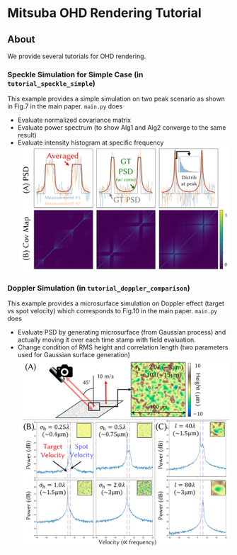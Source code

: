 # Mitsuba OHD Rendering Tutorial

## About
We provide several tutorials for OHD rendering.

### Speckle Simulation for Simple Case (in `tutorial_speckle_simple`)
This example provides a simple simulation on two peak scenario as shown in Fig.7 in the main paper.
`main.py` does
* Evaluate normalized covariance matrix
* Evaluate power spectrum (to show Alg1 and Alg2 converge to the same result)
* Evaluate intensity histogram at specific frequency
![speckle_simple](assets/image1.png)

### Doppler Simulation (in `tutorial_doppler_comparison`)
This example provides a microsurface simulation on Doppler effect (target vs spot velocity) which corresponds to Fig.10 in the main paper.
`main.py` does
* Evaluate PSD by generating microsurface (from Gaussian process) and actually moving it over each time stamp with field evaluation.
* Change condition of RMS height and correlation length (two parameters used for Gaussian surface generation)
![doppler_comparison](assets/image2.png)
